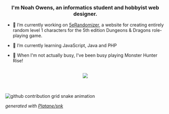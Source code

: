 ### <div align="center">I'm Noah Owens, an informatics student and hobbyist web designer.</div>  

- 🎲 I’m currently working on [5eRandomizer](https://github.com/noah-owens/5eRandomizer), a website for creating entirely random level 1 characters for the 5th edition Dungeons & Dragons role-playing game.  

- 🌱 I’m currently learning JavaScript, Java and PHP

- 👾 When I'm not actually busy, I've been busy playing Monster Hunter Rise!

<br/>  

<div align="center"><img src="https://spotify-github-profile.vercel.app/api/view?uid=lvl7cleric&cover_image=true&theme=novatorem&bar_color=53b14f&bar_color_cover=true" /></div>

<br/>

<!--START_SECTION:waka-->
<!--END_SECTION:waka-->  

<br/>

![github contribution grid snake animation](dist/github-contribution-grid-snake.svg)

_generated with [Platane/snk](https://github.com/Platane/snk)_
